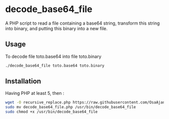 # decode_base64_file
A PHP script to read a file containing a base64 string, transform this string into binary, and putting this binary into a new file.

## Usage
To decode file toto.base64 into file toto.binary
```bash
./decode_base64_file toto.base64 toto.binary
```

## Installation
Having PHP at least 5, then :
```bash
wget -O recursive_replace.php https://raw.githubusercontent.com/OsaAjani/php-tools/master/decode_base64_file/decode_base64_file.php
sudo mv decode_base64_file.php /usr/bin/decode_base64_file
sudo chmod +x /usr/bin/decode_base64_file
```
